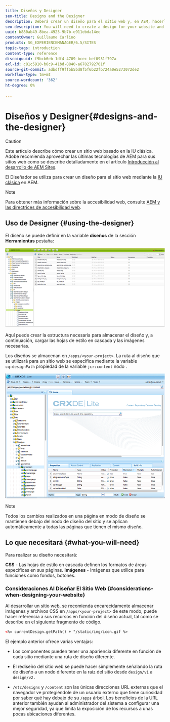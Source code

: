 ```yaml
---
title: Diseños y Designer
seo-title: Designs and the Designer
description: Deberá crear un diseño para el sitio web y, en AEM, hacerlo utilizando Designer
seo-description: You will need to create a design for your website and in AEM, you do so by using the Designer
uuid: b880ab49-8bea-4925-9b7b-e911ebda14ee
contentOwner: Guillaume Carlino
products: SG_EXPERIENCEMANAGER/6.5/SITES
topic-tags: introduction
content-type: reference
discoiquuid: f9bcb6eb-1df4-4709-bcec-bef0931f797a
exl-id: c81c5910-b6c9-41bd-8840-a6782792701f
source-git-commit: adbdff9ff5b5bd8f5f6b22fb724a0e5273072de2
workflow-type: tm+mt
source-wordcount: '362'
ht-degree: 0%

---
```


# Diseños y Designer{#designs-and-the-designer}

>[!CAUTION]
>
>Este artículo describe cómo crear un sitio web basado en la IU clásica. Adobe recomienda aprovechar las últimas tecnologías de AEM para sus sitios web como se describe detalladamente en el artículo [Introducción al desarrollo de AEM Sites](/help/sites-developing/getting-started.md).

El Diseñador se utiliza para crear un diseño para el sitio web mediante la [IU clásica](/help/release-notes/touch-ui-features-status.md) en AEM.

>[!NOTE]
>
>Para obtener más información sobre la accesibilidad web, consulte [AEM y las directrices de accesibilidad web](/help/managing/web-accessibility.md).

## Uso de Designer {#using-the-designer}

El diseño se puede definir en la variable **diseños** de la sección **Herramientas** pestaña:

![screen_shot_2012-02-01at30237pm](assets/screen_shot_2012-02-01at30237pm.png)

Aquí puede crear la estructura necesaria para almacenar el diseño y, a continuación, cargar las hojas de estilo en cascada y las imágenes necesarias.

Los diseños se almacenan en `/apps/<your-project>`. La ruta al diseño que se utilizará para un sitio web se especifica mediante la variable `cq:designPath` propiedad de la variable `jcr:content` nodo .

![chlimage_1-74](assets/chlimage_1-74a.png)

>[!NOTE]
>
>Todos los cambios realizados en una página en modo de diseño se mantienen debajo del nodo de diseño del sitio y se aplican automáticamente a todas las páginas que tienen el mismo diseño.

## Lo que necesitará {#what-you-will-need}

Para realizar su diseño necesitará:

**CSS** - Las hojas de estilo en cascada definen los formatos de áreas específicas en sus páginas.
**Imágenes** - Imágenes que utilice para funciones como fondos, botones.

### Consideraciones Al Diseñar El Sitio Web {#considerations-when-designing-your-website}

Al desarrollar un sitio web, se recomienda encarecidamente almacenar imágenes y archivos CSS en `/apps/<your-project>` de este modo, puede hacer referencia a sus recursos en función del diseño actual, tal como se describe en el siguiente fragmento de código.

```xml
<%= currentDesign.getPath() + "/static/img/icon.gif %>
```

El ejemplo anterior ofrece varias ventajas:

* Los componentes pueden tener una apariencia diferente en función de cada sitio mediante una ruta de diseño diferente.
* El rediseño del sitio web se puede hacer simplemente señalando la ruta de diseño a un nodo diferente en la raíz del sitio desde `design/v1` a `design/v2.`

* `/etc/designs` y `/content` son las únicas direcciones URL externas que el navegador ve protegiéndole de un usuario externo que tiene curiosidad por saber qué hay debajo de su `/apps` árbol. Los beneficios de la URL anterior también ayudan al administrador del sistema a configurar una mejor seguridad, ya que limita la exposición de los recursos a unas pocas ubicaciones diferentes.
